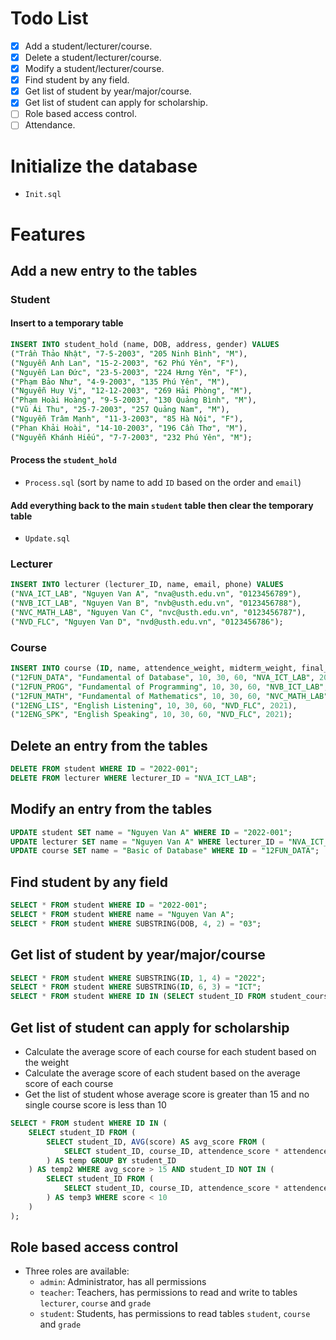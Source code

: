 # Todo List
- [x] Add a student/lecturer/course.
- [x] Delete a student/lecturer/course.
- [x] Modify a student/lecturer/course.
- [x] Find student by any field.
- [x] Get list of student by year/major/course.
- [x] Get list of student can apply for scholarship.
- [ ] Role based access control.
- [ ] Attendance.

# Initialize the database

- `Init.sql`

# Features
## Add a new entry to the tables

### Student
#### Insert to a temporary table
```sql
INSERT INTO student_hold (name, DOB, address, gender) VALUES
("Trần Thảo Nhật", "7-5-2003", "205 Ninh Bình", "M"),
("Nguyễn Anh Lan", "15-2-2003", "62 Phú Yên", "F"),
("Nguyễn Lan Đức", "23-5-2003", "224 Hưng Yên", "F"),
("Phạm Bảo Như", "4-9-2003", "135 Phú Yên", "M"),
("Nguyễn Huy Vị", "12-12-2003", "269 Hải Phòng", "M"),
("Phạm Hoài Hoàng", "9-5-2003", "130 Quảng Bình", "M"),
("Vũ Ái Thu", "25-7-2003", "257 Quảng Nam", "M"),
("Nguyễn Trâm Mạnh", "11-3-2003", "85 Hà Nội", "F"),
("Phan Khải Hoài", "14-10-2003", "196 Cần Thơ", "M"),
("Nguyễn Khánh Hiếu", "7-7-2003", "232 Phú Yên", "M");
```

#### Process the `student_hold`
- `Process.sql` (sort by name to add `ID` based on the order and `email`)

#### Add everything back to the main `student` table then clear the temporary table
- `Update.sql`

### Lecturer
```sql
INSERT INTO lecturer (lecturer_ID, name, email, phone) VALUES
("NVA_ICT_LAB", "Nguyen Van A", "nva@usth.edu.vn", "0123456789"),
("NVB_ICT_LAB", "Nguyen Van B", "nvb@usth.edu.vn", "0123456788"),
("NVC_MATH_LAB", "Nguyen Van C", "nvc@usth.edu.vn", "0123456787"),
("NVD_FLC", "Nguyen Van D", "nvd@usth.edu.vn", "0123456786");
```

### Course
```sql
INSERT INTO course (ID, name, attendence_weight, midterm_weight, final_weight, lecturer_ID, course_year) VALUES
("12FUN_DATA", "Fundamental of Database", 10, 30, 60, "NVA_ICT_LAB", 2021),
("12FUN_PROG", "Fundamental of Programming", 10, 30, 60, "NVB_ICT_LAB", 2021),
("12FUN_MATH", "Fundamental of Mathematics", 10, 30, 60, "NVC_MATH_LAB", 2021),
("12ENG_LIS", "English Listening", 10, 30, 60, "NVD_FLC", 2021),
("12ENG_SPK", "English Speaking", 10, 30, 60, "NVD_FLC", 2021);
```

## Delete an entry from the tables
```sql
DELETE FROM student WHERE ID = "2022-001";
DELETE FROM lecturer WHERE lecturer_ID = "NVA_ICT_LAB";
```

## Modify an entry from the tables
```sql
UPDATE student SET name = "Nguyen Van A" WHERE ID = "2022-001";
UPDATE lecturer SET name = "Nguyen Van A" WHERE lecturer_ID = "NVA_ICT_LAB";
UPDATE course SET name = "Basic of Database" WHERE ID = "12FUN_DATA";
```

## Find student by any field
```sql
SELECT * FROM student WHERE ID = "2022-001";
SELECT * FROM student WHERE name = "Nguyen Van A";
SELECT * FROM student WHERE SUBSTRING(DOB, 4, 2) = "03";
```

## Get list of student by year/major/course
```sql
SELECT * FROM student WHERE SUBSTRING(ID, 1, 4) = "2022";
SELECT * FROM student WHERE SUBSTRING(ID, 6, 3) = "ICT";
SELECT * FROM student WHERE ID IN (SELECT student_ID FROM student_course WHERE course_ID = "12FUN_DATA");
```

## Get list of student can apply for scholarship
- Calculate the average score of each course for each student based on the weight
- Calculate the average score of each student based on the average score of each course
- Get the list of student whose average score is greater than 15 and no single course score is less than 10

```sql
SELECT * FROM student WHERE ID IN (
    SELECT student_ID FROM (
        SELECT student_ID, AVG(score) AS avg_score FROM (
            SELECT student_ID, course_ID, attendence_score * attendence_weight / 100 + midterm_score * midterm_weight / 100 + final_score * final_weight / 100 AS score FROM student_course
        ) AS temp GROUP BY student_ID
    ) AS temp2 WHERE avg_score > 15 AND student_ID NOT IN (
        SELECT student_ID FROM (
            SELECT student_ID, course_ID, attendence_score * attendence_weight / 100 + midterm_score * midterm_weight / 100 + final_score * final_weight / 100 AS score FROM student_course
        ) AS temp3 WHERE score < 10
    )
);
```

## Role based access control

- Three roles are available:
	- `admin`: Administrator, has all permissions
	- `teacher`: Teachers, has permissions to read and write to tables `lecturer`, `course` and `grade`
	- `student`: Students, has permissions to read tables `student`, `course` and `grade`
